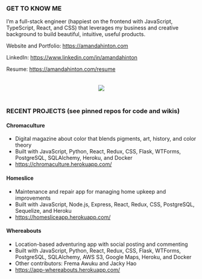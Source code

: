 ### GET TO KNOW ME
I’m a full-stack engineer (happiest on the frontend with JavaScript, TypeScript, React, and CSS) that leverages my business and creative background to build beautiful, intuitive, useful products.

Website and Portfolio: https://amandahinton.com

LinkedIn: https://www.linkedin.com/in/amandahinton

Resume: https://amandahinton.com/resume


<p align="center">
  <img style="margin:20px" src="https://github.com/amandahinton/amandahinton/blob/main/recent_projects.gif" />
</p>


### RECENT PROJECTS (see pinned repos for code and wikis)

#### Chromaculture 
* Digital magazine about color that blends pigments, art, history, and color theory 
* Built with JavaScript, Python, React, Redux, CSS, Flask, WTForms, PostgreSQL, SQLAlchemy, Heroku, and Docker
* https://chromaculture.herokuapp.com/   

#### Homeslice 
* Maintenance and repair app for managing home upkeep and improvements 
* Built with JavaScript, Node.js, Express, React, Redux, CSS, PostgreSQL, Sequelize, and Heroku
* https://homesliceapp.herokuapp.com/

#### Whereabouts 
* Location-based adventuring app with social posting and commenting
* Built with JavaScript, Python, React, Redux, CSS, Flask, WTForms, PostgreSQL, SQLAlchemy, AWS S3, Google Maps, Heroku, and Docker
* Other contributors: Frema Awuku and Jacky Hao
* https://app-whereabouts.herokuapp.com/
